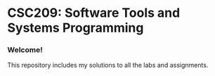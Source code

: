 # CSC209: Software Tools and Systems Programming

### Welcome!
This repository includes my solutions to all the labs and assignments.
